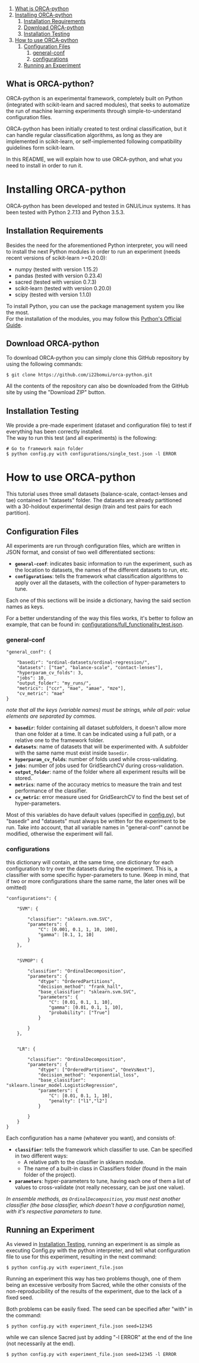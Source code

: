 <!-- TOC depthFrom:1 depthTo:6 withLinks:1 updateOnSave:1 orderedList:1 -->

1. [What is ORCA-python](#what-is-orca)
2. [Installing ORCA-python](#installing-orca)
    1. [Installation Requirements](#installation-requirements)
    2. [Download ORCA-python](#download-orca)
    3. [Installation Testing](#installation-testing)
3. [How to use ORCA-python](#how-to-use-orca)
    1. [Configuration Files](#configuration-files)
        1. [general-conf](#general-conf)
        2. [configurations](#configurations)
    2. [Running an Experiment](#running-an-experiment)

<!-- /TOC -->

## What is ORCA-python?

ORCA-python is an experimental framework, completely built on Python (integrated with scikit-learn and sacred modules), 
that seeks to automatize the run of machine learning experiments through simple-to-understand configuration files.

ORCA-python has been initially created to test ordinal classification, but it can handle regular classification algorithms,
as long as they are implemented in scikit-learn, or self-implemented following compatibility guidelines form scikit-learn.

In this README, we will explain how to use ORCA-python, and what you need to install in order to run it.


# Installing ORCA-python

ORCA-python has been developed and tested in GNU/Linux systems. It has been tested with Python 2.7.13 and Python 3.5.3.

## Installation Requirements

Besides the need for the aforementioned Python interpreter, you will need to install the next Python modules
in order to run an experiment (needs recent versions of scikit-learn >=0.20.0):

- numpy (tested with version 1.15.2)
- pandas (tested with version 0.23.4)
- sacred (tested with version 0.7.3)
- scikit-learn (tested with version 0.20.0)
- scipy (tested with version 1.1.0)

To install Python, you can use the package management system you like the most.\
For the installation of the modules, you may follow this [Python's Official Guide](https://docs.python.org/2/installing/index.html).

## Download ORCA-python

To download ORCA-python you can simply clone this GitHub repository by using the following commands:

  `$ git clone https://github.com/i22bomui/orca-python.git`
  
All the contents of the repository can also be downloaded from the GitHub site by using the "Download ZIP" button.

## Installation Testing

We provide a pre-made experiment (dataset and configuration file) to test if everything has been correctly installed.\
The way to run this test (and all experiments) is the following:

  ```
  # Go to framework main folder
  $ python config.py with configurations/single_test.json -l ERROR
  ```


# How to use ORCA-python


This tutorial uses three small datasets (balance-scale, contact-lenses and tae) contained in "datasets" folder.
The datasets are already partitioned with a 30-holdout experimental design (train and test pairs for each partition).

## Configuration Files

All experiments are run through configuration files, which are written in JSON format, and consist of two well differentiated 
sections:

  - **`general-conf`**: indicates basic information to run the experiment, such as the location to datasets, the names of the different datasets to run, etc. 
  - **`configurations`**: tells the framework what classification algorithms to apply over all the datasets, with the collection of hyper-parameters to tune.

Each one of this sections will be inside a dictionary, having the said section names as keys.


For a better understanding of the way this files works, it's better to follow an example, that can be found in: [configurations/full_functionality_test.json](https://github.com/i22bomui/orca-python/blob/master/configurations/full_functionality_test.json).

### general-conf

```
"general_conf": {

    "basedir": "ordinal-datasets/ordinal-regression/",
    "datasets": ["tae", "balance-scale", "contact-lenses"],
    "hyperparam_cv_folds": 3,
    "jobs": 10,
    "output_folder": "my_runs/",
    "metrics": ["ccr", "mae", "amae", "mze"],
    "cv_metric": "mae"
}
```
*note that all the keys (variable names) must be strings, while all pair: value elements are separated by commas.*

- **`basedir`**: folder containing all dataset subfolders, it doesn't allow more than one folder at a time. It can be indicated using a full path, or a relative one to the framework folder.
- **`datasets`**: name of datasets that will be experimented with. A subfolder with the same name must exist inside `basedir`.
- **`hyperparam_cv_folds`**: number of folds used while cross-validating.
- **`jobs`**: number of jobs used for GridSearchCV during cross-validation.
- **`output_folder`**: name of the folder where all experiment results will be stored.
- **`metrics`**: name of the accuracy metrics to measure the train and test performance of the classifier.
- **`cv_metric`**: error measure used for GridSearchCV to find the best set of hyper-parameters.

Most of this variables do have default values (specified in [config.py](https://github.com/i22bomui/orca-python/blob/master/config.py)), but "basedir" and "datasets" must always be written for the experiment to be run. Take into account, that all variable names in "general-conf" cannot be modified, otherwise the experiment will fail.


### configurations

this dictionary will contain, at the same time, one dictionary for each configuration to try over the datasets during the experiment. This is, a classifier with some specific hyper-parameters to tune. (Keep in mind, that if two or more configurations share the same name, the later ones will be omitted)

```
"configurations": {

    "SVM": {

        "classifier": "sklearn.svm.SVC",
        "parameters": {
            "C": [0.001, 0.1, 1, 10, 100],
            "gamma": [0.1, 1, 10]
        }
    },


    "SVMOP": {

        "classifier": "OrdinalDecomposition",
        "parameters": {
            "dtype": "OrderedPartitions",
            "decision_method": "frank_hall",
            "base_classifier": "sklearn.svm.SVC",
            "parameters": {
                "C": [0.01, 0.1, 1, 10],
                "gamma": [0.01, 0.1, 1, 10],
                "probability": ["True"]
            }

        }
    },


    "LR": {

        "classifier": "OrdinalDecomposition",
        "parameters": {
            "dtype": ["OrderedPartitions", "OneVsNext"],
            "decision_method": "exponential_loss",
            "base_classifier": "sklearn.linear_model.LogisticRegression",
            "parameters": {
                "C": [0.01, 0.1, 1, 10],
                "penalty": ["l1","l2"]
            }

        }
    }
}
```

Each configuration has a name (whatever you want), and consists of:

- **`classifier`**: tells the framework which classifier to use. Can be specified in two different ways:
    - A relative path to the classifier in sklearn module.
    - The name of a built-in class in Classifiers folder (found in the main folder of the project).
- **`parameters`**: hyper-parameters to tune, having each one of them a list of values to cross-validate (not really necessary, can be just one value).

*In ensemble methods, as `OrdinalDecomposition`, you must nest another classifier (the base classifier, which doesn't have a configuration name), with it's respective parameters to tune.*



## Running an Experiment

As viewed in [Installation Testing](#installation-testing), running an experiment is as simple as executing Config.py
with the python interpreter, and tell what configuration file to use for this experiment, resulting in the next command:

  `$ python config.py with experiment_file.json`

Running an experiment this way has two problems though, one of them being an excessive verbosity from Sacred,
while the other consists of the non-reproducibility of the results of the experiment, due to the lack of a fixed seed.

Both problems can be easily fixed. The seed can be specified after "with" in the command:

  `$ python config.py with experiment_file.json seed=12345`
  
while we can silence Sacred just by adding "-l ERROR" at the end of the line (not necessarily at the end).

  `$ python config.py with experiment_file.json seed=12345 -l ERROR`
